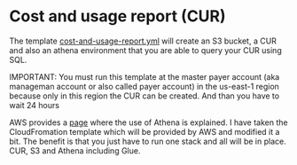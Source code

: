 # Cost and usage report (CUR)

The template [cost-and-usage-report.yml](./cost-and-usage-report.yml) will create an S3 bucket, a CUR and also an athena environment that you are able to query your CUR using SQL.

IMPORTANT: You must run this template at the master payer account (aka manageman account or also called payer account) in the us-east-1 region because only in this region the CUR can be created. And than you have to wait 24 hours

AWS provides a [page](https://docs.aws.amazon.com/cur/latest/userguide/use-athena-cf.html) where the use of Athena is explained. I have taken the CloudFromation template which will be provided by AWS and modified it a bit. The benefit is that you just have to run one stack and all will be in place. CUR, S3 and Athena including Glue.